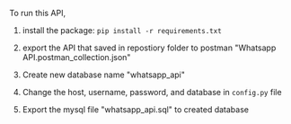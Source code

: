 To run this API,

1. install the package:
`pip install -r requirements.txt`

2. export the API that saved in repostiory folder to postman "Whatsapp API.postman_collection.json"

3. Create new database name "whatsapp_api"

4. Change the host, username, password, and database in `config.py` file

5. Export the mysql file "whatsapp_api.sql" to created database